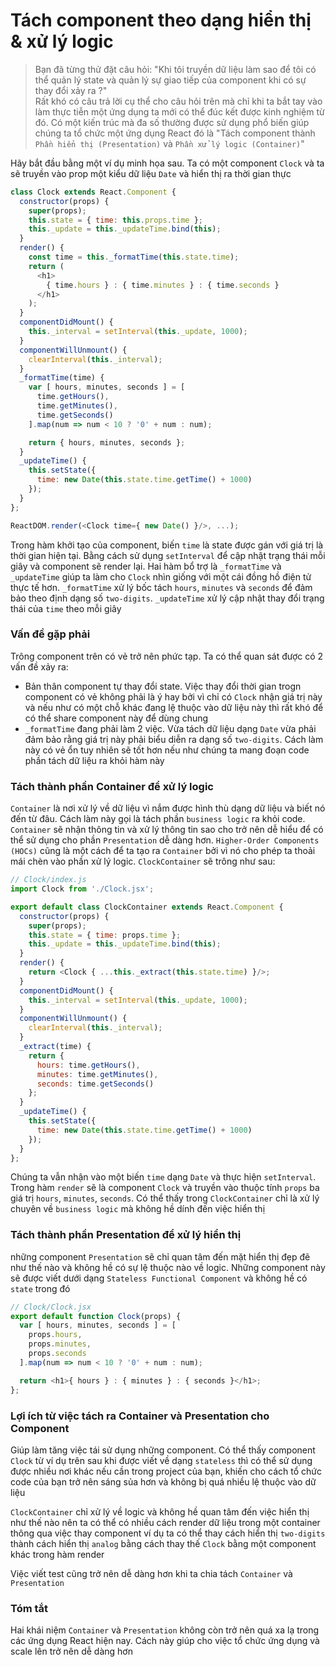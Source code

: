 # Tách component theo dạng hiển thị & xử lý logic
>Bạn đã từng thử đặt câu hỏi: "Khi tôi truyền dữ liệu làm sao để tôi có thể quản lý state và quản lý sự giao tiếp của component khi có sự thay đổi xảy ra ?"  
>Rất khó có câu trả lời cụ thể cho câu hỏi trên mà chỉ khi ta bắt tay vào làm thực tiễn một ứng dụng ta mới có thể đúc kết được kinh nghiệm từ đó. Có một kiến trúc mà đa số thường được sử dụng phổ biến giúp chúng ta tổ chức một ứng dụng React đó là "Tách component thành `Phần hiển thị (Presentation)` và `Phần xử lý logic (Container)`"

Hãy bắt đầu bằng một ví dụ minh họa sau. Ta có một component `Clock` và ta sẽ truyền vào prop một kiểu dữ liệu `Date` và hiển thị ra thời gian thực

```javascript
class Clock extends React.Component {
  constructor(props) {
    super(props);
    this.state = { time: this.props.time };
    this._update = this._updateTime.bind(this);
  }
  render() {
    const time = this._formatTime(this.state.time);
    return (
      <h1>
        { time.hours } : { time.minutes } : { time.seconds }
      </h1>
    );
  }
  componentDidMount() {
    this._interval = setInterval(this._update, 1000);
  }
  componentWillUnmount() {
    clearInterval(this._interval);
  }
  _formatTime(time) {
    var [ hours, minutes, seconds ] = [
      time.getHours(),
      time.getMinutes(),
      time.getSeconds()
    ].map(num => num < 10 ? '0' + num : num);

    return { hours, minutes, seconds };
  }
  _updateTime() {
    this.setState({
      time: new Date(this.state.time.getTime() + 1000)
    });
  }
};

ReactDOM.render(<Clock time={ new Date() }/>, ...);
```

Trong hàm khởi tạo của component, biến `time` là state được gán với giá trị là thời gian hiện tại. Bằng cách sử dụng `setInterval` để cập nhật trạng thái mỗi giây và component sẽ render lại. Hai hàm bổ trợ là `_formatTime` và `_updateTime` giúp ta làm cho `Clock` nhìn giống với một cái đồng hồ điện tử thực tế hơn. `_formatTime` xử lý bốc tách `hours`, `minutes` và `seconds` để đảm bảo theo định dạng số `two-digits`. `_updateTime` xử lý cập nhật thay đổi trạng thái của `time` theo mỗi giây

### Vấn đề gặp phải

Trông component trên có vẻ trở nên phức tạp. Ta có thể quan sát được có 2 vấn đề xảy ra:
- Bản thân component tự thay đổi state. Việc thay đổi thời gian trogn component có vẻ không phải là ý hay bởi vì chỉ có `Clock` nhận giá trị này và nếu như có một chỗ khác đang lệ thuộc vào dữ liệu này thì rất khó để có thể share component này để dùng chung
- `_formatTime` đang phải làm 2 việc. Vừa tách dữ liệu dạng `Date` vừa phải đảm bảo rằng giá trị này phải biểu diễn ra dạng số `two-digits`. Cách làm này có vẻ ổn tuy nhiên sẽ tốt hơn nếu như chúng ta mang đoạn code phần tách dữ liệu ra khỏi hàm này

### Tách thành phần Container để xử lý logic

`Container` là nơi xử lý về dữ liệu vì nắm được hình thù dạng dữ liệu và biết nó đến từ đâu. Cách làm này gọi là tách phần `business logic` ra khỏi code. `Container` sẽ nhận thông tin và xử lý thông tin sao cho trở nên dễ hiểu để có thể sử dụng cho phần `Presentation` dễ dàng hơn. `Higher-Order Components (HOCs)` cũng là một cách để ta tạo ra `Container` bởi vì nó cho phép ta thoải mái chèn vào phần xử lý logic. `ClockContainer` sẽ trông như sau:

```javascript
// Clock/index.js
import Clock from './Clock.jsx';

export default class ClockContainer extends React.Component {
  constructor(props) {
    super(props);
    this.state = { time: props.time };
    this._update = this._updateTime.bind(this);
  }
  render() {
    return <Clock { ...this._extract(this.state.time) }/>;
  }
  componentDidMount() {
    this._interval = setInterval(this._update, 1000);
  }
  componentWillUnmount() {
    clearInterval(this._interval);
  }
  _extract(time) {
    return {
      hours: time.getHours(),
      minutes: time.getMinutes(),
      seconds: time.getSeconds()
    };
  }
  _updateTime() {
    this.setState({
      time: new Date(this.state.time.getTime() + 1000)
    });
  }
};
```

Chúng ta vẫn nhận vào một biến `time` dạng `Date` và thực hiện `setInterval`. Trong hàm `render` sẽ là component `Clock` và truyền vào thuộc tính `props` ba giá trị `hours`, `minutes`, `seconds`. Có thể thấy trong `ClockContainer` chỉ là xử lý chuyên về `business logic` mà không hề dính đến việc hiển thị

### Tách thành phần Presentation để xử lý hiển thị

những component `Presentation` sẽ chỉ quan tâm đến mặt hiển thị đẹp đẽ như thế nào và không hề có sự lệ thuộc nào về logic. Những component này sẽ được viết dưới dạng `Stateless Functional Component` và không hề có `state` trong đó

```javascript
// Clock/Clock.jsx
export default function Clock(props) {
  var [ hours, minutes, seconds ] = [
    props.hours,
    props.minutes,
    props.seconds
  ].map(num => num < 10 ? '0' + num : num);

  return <h1>{ hours } : { minutes } : { seconds }</h1>;
};
```

### Lợi ích từ việc tách ra Container và Presentation cho Component

Giúp làm tăng việc tái sử dụng những component. Có thể thấy component `Clock` từ ví dụ trên sau khi được viết về dạng `stateless` thì có thể sử dụng được nhiều nơi khác nếu cần trong project của bạn, khiến cho cách tổ chức code của bạn trở nên sáng sủa hơn và không bị quá nhiều lệ thuộc vào dữ liệu

`ClockContainer` chỉ xử lý về logic và không hề quan tâm đến việc hiển thị như thế nào nên ta có thể có nhiều cách render dữ liệu trong một container thông qua việc thay component ví dụ ta có thể thay cách hiển thị `two-digits` thành cách hiển thị `analog` bằng cách thay thế `Clock` bằng một component khác trong hàm render

Việc viết test cũng trở nên dễ dàng hơn khi ta chia tách `Container` và `Presentation`

### Tóm tắt
Hai khái niệm `Container` và `Presentation` không còn trở nên quá xa lạ trong các ứng dụng React hiện nay. Cách này giúp cho việc tổ chức ứng dụng và scale lên trở nên dễ dàng hơn
